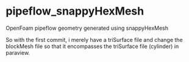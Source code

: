 # pipeflow_snappyHexMesh
OpenFoam pipeflow geometry generated using snappyHexMesh 

So with the first commit, i merely have a triSurface file and change the blockMesh file so that it encompasses the triSurface file (cylinder) in paraview.
